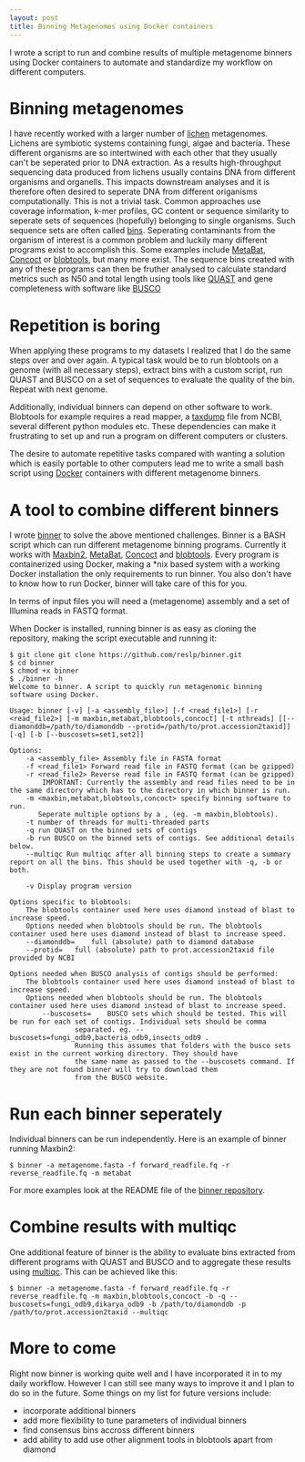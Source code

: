 ```yaml
---
layout: post
title: Binning Metagenomes using Docker containers
---
```


I wrote a script to run and combine results of multiple metagenome binners using Docker containers to automate and standardize my workflow on different computers.

# Binning metagenomes

I have recently worked with a larger number of [lichen](https://en.wikipedia.org/wiki/Lichen) metagenomes. Lichens are symbiotic systems containing fungi, algae and bacteria. These different organisms are so intertwined with each other that they usually can't be seperated prior to DNA extraction. As a results high-throughput sequencing data produced from lichens usually contains DNA from different organisms and organells. This impacts downstream analyses and it is therefore often desired to seperate DNA from different origanisms computationally. This is not a trivial task. Common approaches use coverage information, k-mer profiles, GC content or sequence similarity to seperate sets of sequences (hopefully) belonging to single organisms. Such sequence sets are often called [bins](https://en.wikipedia.org/wiki/Binning_(metagenomics)). 
Seperating contaminants from the organism of interest is a common problem and luckily many different programs exist to accomplish this. Some examples include [MetaBat](https://bitbucket.org/berkeleylab/metabat/src/master/), [Concoct](https://github.com/BinPro/CONCOCT) or [blobtools](https://blobtools.readme.io/docs), but many more exist.
The sequence bins created with any of these programs can then be fruther analysed to calculate standard metrics such as N50 and total length using tools like [QUAST](http://quast.sourceforge.net/quast) and gene completeness with software like [BUSCO](https://busco.ezlab.org/) 


# Repetition is boring

When applying these programs to my datasets I realized that I do the same steps over and over again. A typical task would be to run blobtools on a genome (with all necessary steps), extract bins with a custom script, run QUAST and BUSCO on a set of sequences to evaluate the quality of the bin. Repeat with next genome.


Additionally, individual binners can depend on other software to work. Blobtools for example requires a read mapper, a [taxdump](https://ncbiinsights.ncbi.nlm.nih.gov/2018/02/22/new-taxonomy-files-available-with-lineage-type-and-host-information/) file from NCBI, several different python modules etc. These dependencies can make it frustrating to set up and run a program on different computers or clusters. 

The desire to automate repetitive tasks compared with wanting a solution which is easily portable to other computers lead me to write a small bash script using [Docker](https://www.docker.com) containers with different metagenome binners.

# A tool to combine different binners

I wrote [binner](http://github.com/reslp/binner) to solve the above mentioned challenges. Binner is a BASH script which can run different metagenome binning programs. Currently it works with [Maxbin2](https://sourceforge.net/projects/maxbin2/), [MetaBat](https://bitbucket.org/berkeleylab/metabat/src/master/), [Concoct](https://github.com/BinPro/CONCOCT) and [blobtools](https://blobtools.readme.io/docs). Every program is containerized using Docker, making a *nix based system with a working Docker installation the only requirements to run binner. You also don't have to know how to run Docker, binner will take care of this for you.

In terms of input files you will need a (metagenome) assembly and a set of Illumina reads in FASTQ format.

When Docker is installed, running binner is as easy as cloning the repository, making the script executable and running it:

```
$ git clone git clone https://github.com/reslp/binner.git
$ cd binner
$ chmod +x binner
$ ./binner -h
Welcome to binner. A script to quickly run metagenomic binning software using Docker.

Usage: binner [-v] [-a <assembly_file>] [-f <read_file1>] [-r <read_file2>] [-m maxbin,metabat,blobtools,concoct] [-t nthreads] [[--diamonddb=/path/to/diamonddb --protid=/path/to/prot.accession2taxid]] [-q] [-b [--buscosets=set1,set2]]

Options:
	-a <assembly_file> Assembly file in FASTA format
	-f <read_file1> Forward read file in FASTQ format (can be gzipped)
	-r <read_file2> Reverse read file in FASTQ format (can be gzipped)
		IMPORTANT: Currently the assembly and read files need to be in the same directory which has to the directory in which binner is run.
	-m <maxbin,metabat,blobtools,concoct> specify binning software to run.
	   Seperate multiple options by a , (eg. -m maxbin,blobtools).
	-t number of threads for multi-threaded parts
	-q run QUAST on the binned sets of contigs
	-b run BUSCO on the binned sets of contigs. See additional details below.
	--multiqc Run multiqc after all binning steps to create a summary report on all the bins. This should be used together with -q, -b or both.

	-v Display program version

Options specific to blobtools:
	The blobtools container used here uses diamond instead of blast to increase speed.
	Options needed when blobtools should be run. The blobtools container used here uses diamond instead of blast to increase speed.
  	--diamonddb=	full (absolute) path to diamond database
  	--protid= 	full (absolute) path to prot.accession2taxid file provided by NCBI

Options needed when BUSCO analysis of contigs should be performed:
	The blobtools container used here uses diamond instead of blast to increase speed.
	Options needed when blobtools should be run. The blobtools container used here uses diamond instead of blast to increase speed.
		--buscosets=	BUSCO sets which should be tested. This will be run for each set of contigs. Individual sets should be comma
				separated. eg. --buscosets=fungi_odb9,bacteria_odb9,insects_odb9 .
				Running this assumes that folders with the busco sets exist in the current working directory. They should have
				the same name as passed to the --buscosets command. If they are not found binner will try to download them
				from the BUSCO website.
```

# Run each binner seperately

Individual binners can be run independently. Here is an example of binner running Maxbin2:

```
$ binner -a metagenome.fasta -f forward_readfile.fq -r reverse_readfile.fq -m metabat
```

For more examples look at the README file of the [binner repository](http://github.com/reslp/binner).

# Combine results with multiqc

One additional feature of binner is the ability to evaluate bins extracted from different programs with QUAST and BUSCO and to aggregate these results using [multiqc](https://multiqc.info).
This can be achieved like this:

```
$ binner -a metagenome.fasta -f forward_readfile.fq -r reverse_readfile.fq -m maxbin,blobtools,concoct -b -q --buscosets=fungi_odb9,dikarya_odb9 -b /path/to/diamonddb -p /path/to/prot.accession2taxid --multiqc
```

# More to come

Right now binner is working quite well and I have incorporated it in to my daily workflow. However I can still see many ways to improve it and I plan to do so in the future. Some things on my list for future versions include:

- incorporate additional binners
- add more flexibility to tune parameters of individual binners 
- find consensus bins accross different binners
- add ability to add use other alignment tools in blobtools apart from diamond

